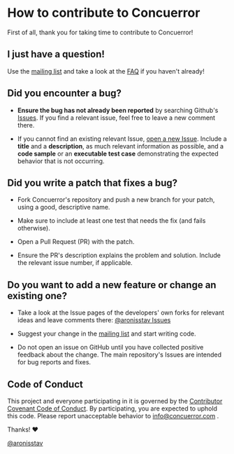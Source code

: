 # How to contribute to Concuerror

First of all, thank you for taking time to contribute to Concuerror!


## I just have a question!

Use the [mailing list][mailing list] and take a look at the [FAQ][faq] if you haven't already!


## Did you encounter a bug?

* **Ensure the bug has not already been reported** by searching Github's [Issues][Issues]. If you find a relevant issue, feel free to leave a new comment there.

* If you cannot find an existing relevant Issue, [open a new Issue][open a new Issue]. Include a **title** and a **description**, as much relevant information as possible, and a **code sample** or an **executable test case** demonstrating the expected behavior that is not occurring.


## Did you write a patch that fixes a bug?

* Fork Concuerror's repository and push a new branch for your patch, using a good, descriptive name.

* Make sure to include at least one test that needs the fix (and fails otherwise).

* Open a Pull Request (PR) with the patch.

* Ensure the PR's description explains the problem and solution. Include the relevant issue number, if applicable.


## Do you want to add a new feature or change an existing one?

* Take a look at the Issue pages of the developers' own forks for relevant ideas and leave comments there: [@aronisstav Issues][aronisstav Issues]

* Suggest your change in the [mailing list][mailing list] and start writing code.

* Do not open an issue on GitHub until you have collected positive feedback about the change. The main repository's Issues are intended for bug reports and fixes.


## Code of Conduct

This project and everyone participating in it is governed by the [Contributor Covenant Code of Conduct][Contributor Covenant Code of Conduct]. By participating, you are expected to uphold this code. Please report unacceptable behavior to info@concuerror.com .


Thanks! :heart:

[@aronisstav](https://github.com/aronisstav)


<!-- Links -->
[aronisstav Issues]: https://github.com/aronisstav/Concuerror/issues
[Contributor Covenant Code of Conduct]: ./CODE_OF_CONDUCT.md
[faq]: http://parapluu.github.io/Concuerror/faq
[Issues]: https://github.com/parapluu/Concuerror/issues
[mailing list]: http://parapluu.github.io/Concuerror/contact
[open a new Issue]: https://github.com/parapluu/Concuerror/issues/new
